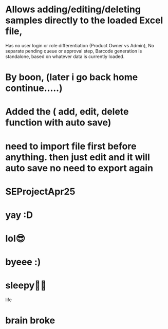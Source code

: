 # Allows adding/editing/deleting samples directly to the loaded Excel file,
Has no user login or role differentiation (Product Owner vs Admin),
No separate pending queue or approval step,
Barcode generation is standalone, based on whatever data is currently loaded.
# By boon, (later i go back home continue.....)




# Added the ( add, edit, delete function with auto save) 
# need to import file first before anything. then just edit and it will auto save no need to export again

# SEProjectApr25

# yay :D

# lol😎

# byeee :)

# sleepy🥱😪

life

# brain broke
